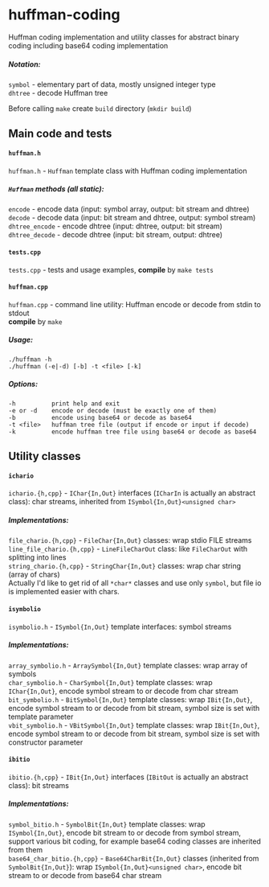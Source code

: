 # huffman-coding
Huffman coding implementation and utility classes for abstract binary coding including base64 coding implementation

##### Notation:
`symbol` - elementary part of data, mostly unsigned integer type<br />
`dhtree` - decode Huffman tree

Before calling `make` create `build` directory (`mkdir build`)

## Main code and tests

#### `huffman.h`
`huffman.h` - `Huffman` template class with Huffman coding implementation
##### `Huffman` methods (all static):
`encode` - encode data (input: symbol array, output: bit stream and dhtree)<br />
`decode` - decode data (input: bit stream and dhtree, output: symbol stream)<br />
`dhtree_encode` - encode dhtree (input: dhtree, output: bit stream)<br />
`dhtree_decode` - decode dhtree (input: bit stream, output: dhtree)

#### `tests.cpp`
`tests.cpp` - tests and usage examples, **compile** by `make tests`

#### `huffman.cpp`
`huffman.cpp` - command line utility: Huffman encode or decode from stdin to stdout<br />
**compile** by `make`
##### Usage:
```
./huffman -h
./huffman (-e|-d) [-b] -t <file> [-k]
```
##### Options:
```
-h          print help and exit
-e or -d    encode or decode (must be exactly one of them)
-b          encode using base64 or decode as base64
-t <file>   huffman tree file (output if encode or input if decode)
-k          encode huffman tree file using base64 or decode as base64
```

## Utility classes

#### `ichario`
`ichario.{h,cpp}` - `IChar{In,Out}` interfaces (`ICharIn` is actually an abstract class): char streams, inherited from `ISymbol{In,Out}<unsigned char>`
##### Implementations:
`file_chario.{h,cpp}` - `FileChar{In,Out}` classes: wrap stdio FILE streams<br />
`line_file_chario.{h,cpp}` - `LineFileCharOut` class: like `FileCharOut` with splitting into lines<br />
`string_chario.{h,cpp}` - `StringChar{In,Out}` classes: wrap char string (array of chars)<br />
Actually I'd like to get rid of all `*char*` classes and use only `symbol`, but file io is implemented easier with chars.

#### `isymbolio`
`isymbolio.h` - `ISymbol{In,Out}` template interfaces: symbol streams
##### Implementations:
`array_symbolio.h` - `ArraySymbol{In,Out}` template classes: wrap array of symbols<br />
`char_symbolio.h` - `CharSymbol{In,Out}` template classes: wrap `IChar{In,Out}`, encode symbol stream to or decode from char stream<br />
`bit_symbolio.h` - `BitSymbol{In,Out}` template classes: wrap `IBit{In,Out}`, encode symbol stream to or decode from bit stream, symbol size is set with template parameter<br />
`vbit_symbolio.h` - `VBitSymbol{In,Out}` template classes: wrap `IBit{In,Out}`, encode symbol stream to or decode from bit stream, symbol size is set with constructor parameter

#### `ibitio`
`ibitio.{h,cpp}` - `IBit{In,Out}` interfaces (`IBitOut` is actually an abstract class): bit streams
##### Implementations:
`symbol_bitio.h` - `SymbolBit{In,Out}` template classes: wrap `ISymbol{In,Out}`, encode bit stream to or decode from symbol stream, support various bit coding, for example base64 coding classes are inherited from them<br />
`base64_char_bitio.{h,cpp}` - `Base64CharBit{In,Out}` classes (inherited from `SymbolBit{In,Out}`): wrap `ISymbol{In,Out}<unsigned char>`, encode bit stream to or decode from base64 char stream

